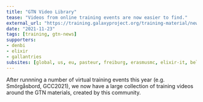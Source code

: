 ```yaml
---
title: "GTN Video Library"
tease: "Videos from online training events are now easier to find."
external_url: "https://training.galaxyproject.org/training-material/news/2021/11/23/video-library.html"
date: "2021-11-23"
tags: [training, gtn-news]
supporters:
- denbi
- elixir
- gallantries
subsites: [global, us, eu, pasteur, freiburg, erasmusmc, elixir-it, belgium, genouest]
---
```


After runnning a number of virtual training events this year (e.g. Smörgåsbord, GCC2021), we now have a large collection of training videos around the GTN materials, created by this community.
